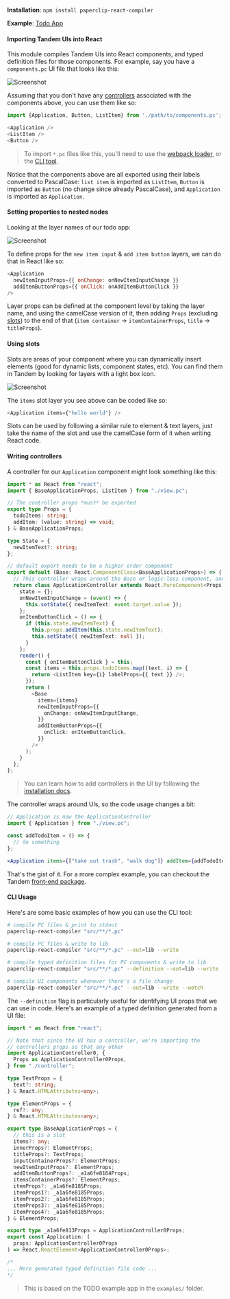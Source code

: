 **Installation**: `npm install paperclip-react-compiler`

**Example**: [Todo App](./examples/todos)

#### Importing Tandem UIs into React

This module compiles Tandem UIs into React components, and typed definition files for those components. For example, say you have a `components.pc` UI file that looks like this:

![Screenshot](./assets/app-screenshot.png)

Assuming that you don't have any [controllers](#writing-controllers) associated with the components above, you can use them like so:

```javascript
import {Application, Button, ListItem} from './path/to/components.pc';

<Application />
<ListItem />
<Button />
```

> To import `*.pc` files like this, you'll need to use the [webpack loader](../paperclip-react-loader), or the [CLI tool](#cli-usage).

Notice that the components above are all exported using their labels converted to PascalCase: `list item` is imported as `ListItem`, `Button` is imported as `Button` (no change since already PascalCase), and `Application` is imported as `Application`.

#### Setting properties to nested nodes

Looking at the layer names of our todo app:

![Screenshot](./assets/layers.png)

To define props for the `new item input` & `add item button` layers, we can do that in React like so:

```javascript
<Application
  newItemInputProps={{ onChange: onNewItemInputChange }}
  addItemButtonProps={{ onClick: onAddItemButtonClick }}
/>
```

Layer props can be defined at the component level by taking the layer name, and using the camelCase version of it, then adding `Props` (excluding [slots](#using-slots)) to the end of that (`item container` -> `itemContainerProps`, `title` -> `titleProps`).

#### Using slots

Slots are areas of your component where you can dynamically insert elements (good for dynamic lists, component states, etc). You can find them in Tandem by looking for layers with a light box icon.

![Screenshot](./assets/slot-ui.png)

The `items` slot layer you see above can be coded like so:

```javascript
<Application items={"hello world"} />
```

Slots can be used by following a similar rule to element & text layers, just take the name of the slot and use the camelCase form of it when writing React code.

#### Writing controllers

A controller for our `Application` component might look something like this:

```typescript
import * as React from "react";
import { BaseApplicationProps, ListItem } from "./view.pc";

// The controller props *must* be exported
export type Props = {
  todoItems: string;
  addItem: (value: string) => void;
} & BaseApplicationProps;

type State = {
  newItemText?: string;
};

// default export needs to be a higher order component
export default (Base: React.ComponentClass<BaseApplicationProps>) => {
  // This controller wraps around the Base or logic-less component, and adds behavior to it.
  return class ApplicationController extends React.PureComponent<Props, State> {
    state = {};
    onNewItemInputChange = (event) => {
      this.setState({ newItemText: event.target.value });
    };
    onItemButtonClick = () => {
      if (this.state.newItemText) {
        this.props.addItem(this.state.newItemText);
        this.setState({ newItemText: null });
      }
    };
    render() {
      const { onItemButtonClick } = this;
      const items = this.props.todoItems.map((text, i) => {
        return <ListItem key={i} labelProps={{ text }} />;
      });
      return (
        <Base
          items={items}
          newItemInputProps={{
            onChange: onNewItemInputChange,
          }}
          addItemButtonProps={{
            onClick: onItemButtonClick,
          }}
        />
      );
    }
  };
};
```

> You can learn how to add controllers in the UI by following the [installation docs](../../docs/installation.md).

The controller wraps around UIs, so the code usage changes a bit:

```jsx
// Application is now the ApplicationController
import { Application } from "./view.pc";

const addTodoItem = () => {
  // do something
};

<Application items={["take out trash", "walk dog"]} addItem={addTodoItem} />;
```

That's the gist of it. For a more complex example, you can checkout the Tandem [front-end package](../front-end/src/components).

#### CLI Usage

Here's are some basic examples of how you can use the CLI tool:

```bash
# compile PC files & print to stdout
paperclip-react-compiler "src/**/*.pc"

# compile PC files & write to lib
paperclip-react-compiler "src/**/*.pc" --out=lib --write

# compile typed definition files for PC components & write to lib
paperclip-react-compiler "src/**/*.pc" --definition --out=lib --write

# compile UI components whenever there's a file change
paperclip-react-compiler "src/**/*.pc" --out=lib --write --watch
```

The `--definition` flag is particularly useful for identifying UI props that we can use in code. Here's an example of a typed definition generated from a UI file:

```typescript
import * as React from "react";

// Note that since the UI has a controller, we're importing the
// controllers props so that any other
import ApplicationController0, {
  Props as ApplicationController0Props,
} from "./controller";

type TextProps = {
  text?: string;
} & React.HTMLAttributes<any>;

type ElementProps = {
  ref?: any;
} & React.HTMLAttributes<any>;

export type BaseApplicationProps = {
  // this is a slot
  items?: any;
  innerProps?: ElementProps;
  titleProps?: TextProps;
  inputContainerProps?: ElementProps;
  newItemInputProps?: ElementProps;
  addItemButtonProps?: _a1a6fe8164Props;
  itemsContainerProps?: ElementProps;
  itemProps?: _a1a6fe8185Props;
  itemProps1?: _a1a6fe8185Props;
  itemProps2?: _a1a6fe8185Props;
  itemProps3?: _a1a6fe8185Props;
  itemProps4?: _a1a6fe8185Props;
} & ElementProps;

export type _a1a6fe813Props = ApplicationController0Props;
export const Application: (
  props: ApplicationController0Props
) => React.ReactElement<ApplicationController0Props>;

/*
... More generated typed definition file code ...
*/
```

> This is based on the TODO example app in the `examples/` folder.
